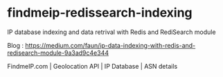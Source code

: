 # findmeip-redissearch-indexing
IP database indexing and data retrival with Redis and RediSearch module

Blog : https://medium.com/faun/ip-data-indexing-with-redis-and-redisearch-module-9a3ad9c4e344

FindmeIP.com | Geolocation API | IP Database | ASN details
